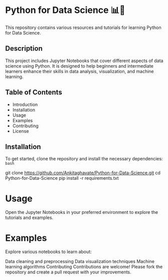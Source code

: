 # Python for Data Science 📊🐍

This repository contains various resources and tutorials for learning Python for Data Science.

## Description
This project includes Jupyter Notebooks that cover different aspects of data science using Python. It is designed to help beginners and intermediate learners enhance their skills in data analysis, visualization, and machine learning.

## Table of Contents
- Introduction
- Installation
- Usage
- Examples
- Contributing
- License

## Installation
To get started, clone the repository and install the necessary dependencies:
```bash```

git clone https://github.com/Ankitaghavate/Python-for-Data-Science.git
cd Python-for-Data-Science
pip install -r requirements.txt

# Usage
Open the Jupyter Notebooks in your preferred environment to explore the tutorials and examples.

# Examples
Explore various notebooks to learn about:

Data cleaning and preprocessing
Data visualization techniques
Machine learning algorithms
Contributing
Contributions are welcome! Please fork the repository and create a pull request with your improvements.
